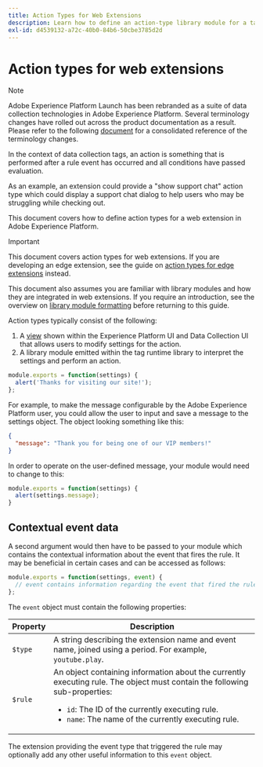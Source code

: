 ```yaml
---
title: Action Types for Web Extensions
description: Learn how to define an action-type library module for a tag extension in a web property.
exl-id: d4539132-a72c-40b0-84b6-50cbe3785d2d
---
```

# Action types for web extensions

>[!NOTE]
>
>Adobe Experience Platform Launch has been rebranded as a suite of data collection technologies in Adobe Experience Platform. Several terminology changes have rolled out across the product documentation as a result. Please refer to the following [document](../../term-updates.md) for a consolidated reference of the terminology changes.

In the context of data collection tags, an action is something that is performed after a rule event has occurred and all conditions have passed evaluation.

As an example, an extension could provide a "show support chat" action type which could display a support chat dialog to help users who may be struggling while checking out.

This document covers how to define action types for a web extension in Adobe Experience Platform.

>[!IMPORTANT]
>
>This document covers action types for web extensions. If you are developing an edge extension, see the guide on [action types for edge extensions](../edge/action-types.md) instead.
>
>This document also assumes you are familiar with library modules and how they are integrated in web extensions. If you require an introduction, see the overview on [library module formatting](./format.md) before returning to this guide.

Action types typically consist of the following:

1. A [view](./views.md) shown within the Experience Platform UI and Data Collection UI that allows users to modify settings for the action.
2. A library module emitted within the tag runtime library to interpret the settings and perform an action.

```js
module.exports = function(settings) {
  alert('Thanks for visiting our site!');
};
```

For example, to make the message configurable by the Adobe Experience Platform user, you could allow the user to input and save a message to the settings object. The object looking something like this:

```json
{
  "message": "Thank you for being one of our VIP members!"
}
```

In order to operate on the user-defined message, your module would need to change to this:

```js
module.exports = function(settings) {
  alert(settings.message);
}
```

## Contextual event data

A second argument would then have to be passed to your module which contains the contextual information about the event that fires the rule. It may be beneficial in certain cases and can be accessed as follows:

```js
module.exports = function(settings, event) {
  // event contains information regarding the event that fired the rule
};
```

The `event` object must contain the following properties:

| Property | Description |
| --- | --- |
| `$type` | A string describing the extension name and event name, joined using a period. For example, `youtube.play`. |
| `$rule` | An object containing information about the currently executing rule. The object must contain the following sub-properties:<ul><li>`id`: The ID of the currently executing rule.</li><li>`name`: The name of the currently executing rule.</li></ul> |

The extension providing the event type that triggered the rule may optionally add any other useful information to this `event` object.
